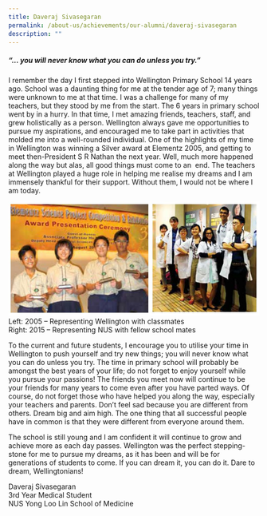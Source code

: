 ```yaml
---
title: Daveraj Sivasegaran
permalink: /about-us/achievements/our-alumni/daveraj-sivasegaran
description: ""
---
```

##### “… you will never know what you can do unless you try.”

I remember the day I first stepped into Wellington Primary School 14 years ago. School was a daunting thing for me at the tender age of 7; many things were unknown to me at that time. I was a challenge for many of my teachers, but they stood by me from the start. The 6 years in primary school went by in a hurry. In that time, I met amazing friends, teachers, staff, and grew holistically as a person. Wellington always gave me opportunities to pursue my aspirations, and encouraged me to take part in activities that molded me into a well-rounded individual. One of the highlights of my time in Wellington was winning a Silver award at Elementz 2005, and getting to meet then-President S R Nathan the next year. Well, much more happened along the way but alas, all good things must come to an  end. The teachers at Wellington played a huge role in helping me realise my dreams and I am immensely thankful for their support. Without them, I would not be where I am today.

![](/images/Capture.jpg)
Left: 2005 – Representing Wellington with classmates <br> 
Right: 2015 – Representing NUS with fellow school mates

To the current and future students, I encourage you to utilise your time in Wellington to push yourself and try new things; you will never know what you can do unless you try. The time in primary school will probably be amongst the best years of your life; do not forget to enjoy yourself while you pursue your passions! The friends you meet now will continue to be your friends for many years to come even after you have parted ways. Of course, do not forget those who have helped you along the way, especially your teachers and parents. Don’t feel sad because you are different from others. Dream big and aim high. The one thing that all successful people have in common is that they were different from everyone around them. 

The school is still young and I am confident it will continue to grow and achieve more as each day passes. Wellington was the perfect stepping-stone for me to pursue my dreams, as it has been and will be for generations of students to come. If you can dream it, you can do it. Dare to dream, Wellingtonians!

Daveraj Sivasegaran <br>
3rd Year Medical Student <br> 
NUS Yong Loo Lin School of Medicine
